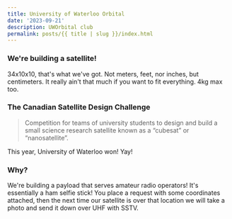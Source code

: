 ```yaml
---
title: University of Waterloo Orbital
date: '2023-09-21'
description: UWOrbital club
permalink: posts/{{ title | slug }}/index.html
---
```


### We're building a satellite!
34x10x10, that's what we've got. Not meters, feet, nor inches, but centimeters. It really ain't that much if you want to fit everything. 4kg max too.

### The Canadian Satellite Design Challenge
> Competition for teams of university students to design and build a small science research satellite known as a “cubesat” or “nanosatellite”.

This year, University of Waterloo won! Yay! 

### Why?

We're building a payload that serves amateur radio operators! It's essentially a ham selfie stick! You place a request with some coordinates attached, then the next time our satellite is over that location we will take a photo and send it down over UHF with SSTV.
